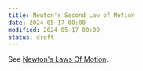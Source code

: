 ```yaml
---
title: Newton's Second Law of Motion
date: 2024-05-17 00:00
modified: 2024-05-17 00:00
status: draft
---
```


See [Newton's Laws Of Motion](newtons-laws-of-motion.md).
